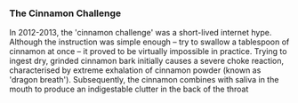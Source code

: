 <param ve-config
	title="Cinnamon: two thousand years of botanical disambiguation"
	banner="https://github.com/JSTOR-Labs/plant-humanities/raw/master/images/cinnamon_banner_image.jpg"
	layout="vtl"
	num-maps="0"
	num-images="0"
	num-specimens="0"
	num-primary-sources="0"
	author="Wouter Klein">

### The Cinnamon Challenge

In 2012-2013, the 'cinnamon challenge' was a short-lived internet hype. Although the instruction was simple enough – try to swallow a tablespoon of cinnamon at once – it proved to be virtually impossible in practice. Trying to ingest dry, grinded cinnamon bark initially causes a severe choke reaction, characterised by extreme exhalation of cinnamon powder (known as 'dragon breath'). Subsequently, the cinnamon combines with saliva in the mouth to produce an indigestable clutter in the back of the throat
<!--stackedit_data:
eyJoaXN0b3J5IjpbLTYwODE0NzE0NCwxNzMwMjExNDU2LDcxNz
czMDY4MywtMzU3NzA5MjAxLDE3NjE5MTg3MjUsLTEyMjQ4MTc0
NDQsLTEwNjU0OTM3MzQsNDgyNjI3NzI4LDIwODkzMzc1NDgsLT
c5MDI0NDM1MV19
-->